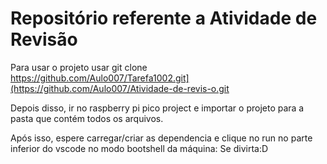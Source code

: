 # Repositório referente a Atividade de Revisão

Para usar o projeto usar git clone https://github.com/Aulo007/Tarefa1002.git](https://github.com/Aulo007/Atividade-de-revis-o.git

Depois disso, ir no raspberry pi pico project e importar o projeto para a pasta que contém todos os arquivos.

Após isso, espere carregar/criar as dependencia e clique no run no parte inferior do vscode no modo bootshell da máquina: Se divirta:D

